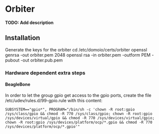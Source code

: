 # Orbiter

**TODO: Add description**

## Installation

Generate the keys for the orbiter
         cd /etc/domoio/certs/orbiter
         openssl genrsa -out orbiter.pem 2048
         openssl rsa -in orbiter.pem -outform PEM -pubout -out orbiter.pub.pem


### Hardware dependent extra steps
#### BeagleBone
In order to let the group gpio get access to the gpio ports, create the file /etc/udev/rules.d/99-gpio.rule with this content:

    SUBSYSTEM=="gpio*", PROGRAM="/bin/sh -c 'chown -R root:gpio /sys/class/gpio && chmod -R 770 /sys/class/gpio; chown -R root:gpio /sys/devices/virtual/gpio && chmod -R 770 /sys/devices/virtual/gpio; chown -R root:gpio /sys/devices/platform/ocp/*.gpio && chmod -R 770 /sys/devices/platform/ocp/*.gpio'"
